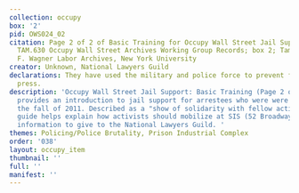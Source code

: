 ```yaml
---
collection: occupy
box: '2'
pid: OWS024_02
citation: Page 2 of 2 of Basic Training for Occupy Wall Street Jail Support, 2011;
  TAM.630 Occupy Wall Street Archives Working Group Records; box 2; Tamiment Library/Robert
  F. Wagner Labor Archives, New York University
creator: Unknown, National Lawyers Guild
declarations: They have used the military and police force to prevent freedom of the
  press.
description: 'Occupy Wall Street Jail Support: Basic Training (Page 2 of 2) This document
  provides an introduction to jail support for arrestees who were were released during
  the fall of 2011. Described as a "show of solidarity with fellow activists," the
  guide helps explain how activists should mobilize at SIS (52 Broadway) and collect
  information to give to the National Lawyers Guild. '
themes: Policing/Police Brutality, Prison Industrial Complex
order: '038'
layout: occupy_item
thumbnail: ''
full: ''
manifest: ''
---
```

